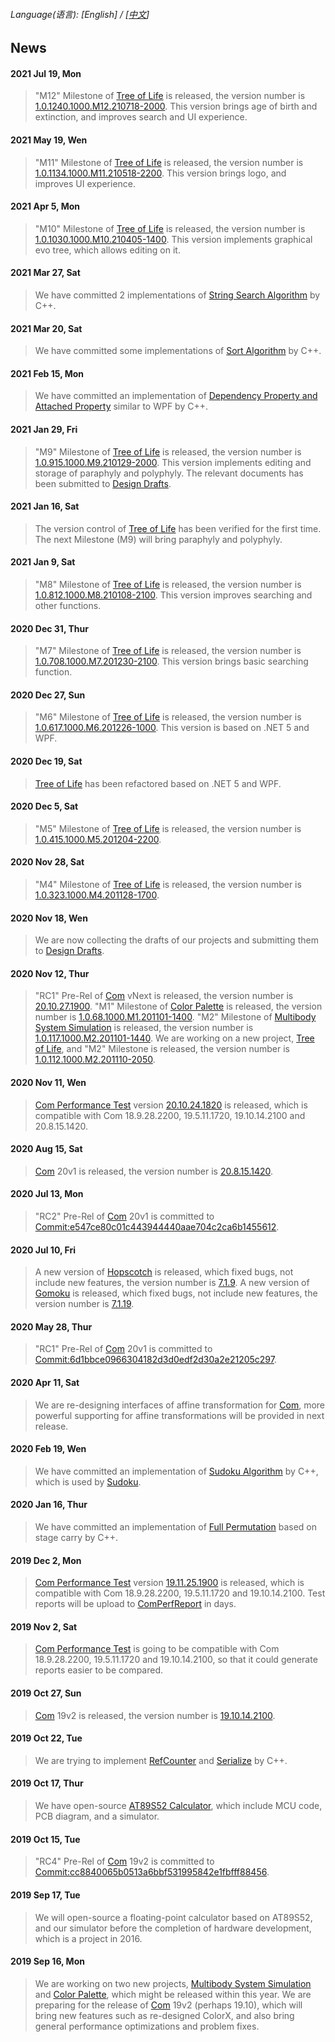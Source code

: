 ###### Language\(语言\): \[English\] / \[[中文](News_2052.md)\]

## News
#### 2021 Jul 19, Mon
> "M12" Milestone of [Tree of Life](https://github.com/chibayuki/TreeOfLife) is released, the version number is [1.0.1240.1000.M12.210718-2000](https://github.com/chibayuki/TreeOfLife/releases/tag/1.0.1240.1000.M12.210718-2000). This version brings age of birth and extinction, and improves search and UI experience.

#### 2021 May 19, Wen
> "M11" Milestone of [Tree of Life](https://github.com/chibayuki/TreeOfLife) is released, the version number is [1.0.1134.1000.M11.210518-2200](https://github.com/chibayuki/TreeOfLife/releases/tag/1.0.1134.1000.M11.210518-2200). This version brings logo, and improves UI experience.

#### 2021 Apr 5, Mon
> "M10" Milestone of [Tree of Life](https://github.com/chibayuki/TreeOfLife) is released, the version number is [1.0.1030.1000.M10.210405-1400](https://github.com/chibayuki/TreeOfLife/releases/tag/1.0.1030.1000.M10.210405-1400). This version implements graphical evo tree, which allows editing on it.

#### 2021 Mar 27, Sat
> We have committed 2 implementations of [String Search Algorithm](https://github.com/chibayuki/StringSearchAlgorithm) by C++.

#### 2021 Mar 20, Sat
> We have committed some implementations of [Sort Algorithm](https://github.com/chibayuki/SortAlgorithm) by C++.

#### 2021 Feb 15, Mon
> We have committed an implementation of [Dependency Property and Attached Property](https://github.com/chibayuki/Dependency) similar to WPF by C++.

#### 2021 Jan 29, Fri
> "M9" Milestone of [Tree of Life](https://github.com/chibayuki/TreeOfLife) is released, the version number is [1.0.915.1000.M9.210129-2000](https://github.com/chibayuki/TreeOfLife/releases/tag/1.0.915.1000.M9.210129-2000). This version implements editing and storage of paraphyly and polyphyly. The relevant documents has been submitted to [Design Drafts](https://github.com/chibayuki/DesignDrafts).

#### 2021 Jan 16, Sat
> The version control of [Tree of Life](https://github.com/chibayuki/TreeOfLife) has been verified for the first time. The next Milestone (M9) will bring paraphyly and polyphyly.

#### 2021 Jan 9, Sat
> "M8" Milestone of [Tree of Life](https://github.com/chibayuki/TreeOfLife) is released, the version number is [1.0.812.1000.M8.210108-2100](https://github.com/chibayuki/TreeOfLife/releases/tag/1.0.812.1000.M8.210108-2100). This version improves searching and other functions.

#### 2020 Dec 31, Thur
> "M7" Milestone of [Tree of Life](https://github.com/chibayuki/TreeOfLife) is released, the version number is [1.0.708.1000.M7.201230-2100](https://github.com/chibayuki/TreeOfLife/releases/tag/1.0.708.1000.M7.201230-2100). This version brings basic searching function.

#### 2020 Dec 27, Sun
> "M6" Milestone of [Tree of Life](https://github.com/chibayuki/TreeOfLife) is released, the version number is [1.0.617.1000.M6.201226-1000](https://github.com/chibayuki/TreeOfLife/releases/tag/1.0.617.1000.M6.201226-1000). This version is based on .NET 5 and WPF.

#### 2020 Dec 19, Sat
> [Tree of Life](https://github.com/chibayuki/TreeOfLife) has been refactored based on .NET 5 and WPF.

#### 2020 Dec 5, Sat
> "M5" Milestone of [Tree of Life](https://github.com/chibayuki/TreeOfLife) is released, the version number is [1.0.415.1000.M5.201204-2200](https://github.com/chibayuki/TreeOfLife/releases/tag/1.0.415.1000.M5.201204-2200).

#### 2020 Nov 28, Sat
> "M4" Milestone of [Tree of Life](https://github.com/chibayuki/TreeOfLife) is released, the version number is [1.0.323.1000.M4.201128-1700](https://github.com/chibayuki/TreeOfLife/releases/tag/1.0.323.1000.M4.201128-1700).

#### 2020 Nov 18, Wen
> We are now collecting the drafts of our projects and submitting them to [Design Drafts](https://github.com/chibayuki/DesignDrafts).

#### 2020 Nov 12, Thur
> "RC1" Pre-Rel of [Com](https://github.com/chibayuki/Com) vNext is released, the version number is [20.10.27.1900](https://github.com/chibayuki/Com/releases/tag/20.10.27.1900).
> "M1" Milestone of [Color Palette](https://github.com/chibayuki/ColorPalette) is released, the version number is [1.0.68.1000.M1.201101-1400](https://github.com/chibayuki/ColorPalette/releases/tag/1.0.68.1000.M1.201101-1400).
> "M2" Milestone of [Multibody System Simulation](https://github.com/chibayuki/MultibodySystemSimulation) is released, the version number is [1.0.117.1000.M2.201101-1440](https://github.com/chibayuki/MultibodySystemSimulation/releases/tag/1.0.117.1000.M2.201101-1440).
> We are working on a new project, [Tree of Life](https://github.com/chibayuki/TreeOfLife), and "M2" Milestone is released, the version number is [1.0.112.1000.M2.201110-2050](https://github.com/chibayuki/TreeOfLife/releases/tag/1.0.112.1000.M2.201110-2050).

#### 2020 Nov 11, Wen
> [Com Performance Test](https://github.com/chibayuki/ComPerfTest) version [20.10.24.1820](https://github.com/chibayuki/ComPerfTest/releases/tag/20.10.24.1820) is released, which is compatible with Com 18.9.28.2200, 19.5.11.1720, 19.10.14.2100 and 20.8.15.1420.

#### 2020 Aug 15, Sat
> [Com](https://github.com/chibayuki/Com) 20v1 is released, the version number is [20.8.15.1420](https://github.com/chibayuki/Com/releases/tag/20.8.15.1420).

#### 2020 Jul 13, Mon
> "RC2" Pre-Rel of [Com](https://github.com/chibayuki/Com) 20v1 is committed to [Commit:e547ce80c01c443944440aae704c2ca6b1455612](https://github.com/chibayuki/Com/commit/e547ce80c01c443944440aae704c2ca6b1455612).

#### 2020 Jul 10, Fri
> A new version of [Hopscotch](https://github.com/chibayuki/Hopscotch) is released, which fixed bugs, not include new features, the version number is [7.1.9](https://github.com/chibayuki/Hopscotch/releases/tag/7.1.17000.1880.R9.200704-1620).
> A new version of [Gomoku](https://github.com/chibayuki/Gomoku) is released, which fixed bugs, not include new features, the version number is [7.1.19](https://github.com/chibayuki/Gomoku/releases/tag/7.1.17000.7840.R19.200704-1620).

#### 2020 May 28, Thur
> "RC1" Pre-Rel of [Com](https://github.com/chibayuki/Com) 20v1 is committed to [Commit:6d1bbce0966304182d3d0edf2d30a2e21205c297](https://github.com/chibayuki/Com/commit/6d1bbce0966304182d3d0edf2d30a2e21205c297).

#### 2020 Apr 11, Sat
> We are re-designing interfaces of affine transformation for [Com](https://github.com/chibayuki/Com), more powerful supporting for affine transformations will be provided in next release.

#### 2020 Feb 19, Wen
> We have committed an implementation of [Sudoku Algorithm](https://github.com/chibayuki/SudokuAlgorithm) by C++, which is used by [Sudoku](https://github.com/chibayuki/Sudoku).

#### 2020 Jan 16, Thur
> We have committed an implementation of [Full Permutation](https://github.com/chibayuki/FullPermutation) based on stage carry by C++.

#### 2019 Dec 2, Mon
> [Com Performance Test](https://github.com/chibayuki/ComPerfTest) version [19.11.25.1900](https://github.com/chibayuki/ComPerfTest/releases/tag/19.11.25.1900) is released, which is compatible with Com 18.9.28.2200, 19.5.11.1720 and 19.10.14.2100. Test reports will be upload to [ComPerfReport](https://github.com/chibayuki/ComPerfReport) in days.

#### 2019 Nov 2, Sat
> [Com Performance Test](https://github.com/chibayuki/ComPerfTest) is going to be compatible with Com 18.9.28.2200, 19.5.11.1720 and 19.10.14.2100, so that it could generate reports easier to be compared.

#### 2019 Oct 27, Sun
> [Com](https://github.com/chibayuki/Com) 19v2 is released, the version number is [19.10.14.2100](https://github.com/chibayuki/Com/releases/tag/19.10.14.2100).

#### 2019 Oct 22, Tue
> We are trying to implement [RefCounter](https://github.com/chibayuki/RefCounter) and [Serialize](https://github.com/chibayuki/Serialize) by C++.

#### 2019 Oct 17, Thur
> We have open-source [AT89S52 Calculator](https://github.com/chibayuki/AT89S52Calculator), which include MCU code, PCB diagram, and a simulator.

#### 2019 Oct 15, Tue
> "RC4" Pre-Rel of [Com](https://github.com/chibayuki/Com) 19v2 is committed to [Commit:cc8840065b0513a6bbf531995842e1fbfff88456](https://github.com/chibayuki/Com/commit/cc8840065b0513a6bbf531995842e1fbfff88456).

#### 2019 Sep 17, Tue
> We will open-source a floating-point calculator based on AT89S52, and our simulator before the completion of hardware development, which is a project in 2016.

#### 2019 Sep 16, Mon
> We are working on two new projects, [Multibody System Simulation](https://github.com/chibayuki/MultibodySystemSimulation) and [Color Palette](https://github.com/chibayuki/ColorPalette), which might be released within this year.
> We are preparing for the release of [Com](https://github.com/chibayuki/Com) 19v2 (perhaps 19.10), which will bring new features such as re-designed ColorX, and also bring general performance optimizations and problem fixes.
